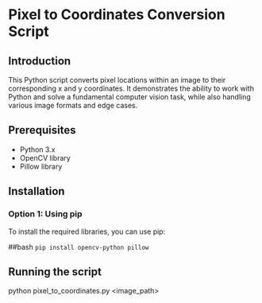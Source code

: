 # Pixel to Coordinates Conversion Script

## Introduction
This Python script converts pixel locations within an image to their corresponding x and y coordinates. It demonstrates the ability to work with Python and solve a fundamental computer vision task, while also handling various image formats and edge cases.

## Prerequisites
- Python 3.x
- OpenCV library
- Pillow library

## Installation

### Option 1: Using pip
To install the required libraries, you can use pip:

##bash
```pip install opencv-python pillow```
## Running the script
python pixel_to_coordinates.py <image_path> <x> <y>
